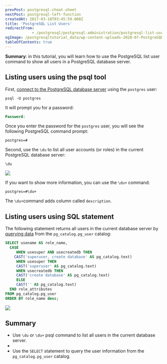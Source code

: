 ```yaml
---
prevPost: postgresql-cheat-sheet
nextPost: postgresql-left-function
createdAt: 2017-03-18T03:45:59.000Z
title: 'PostgreSQL List Users'
redirectFrom: 
            - /postgresql/postgresql-administration/postgresql-list-users
ogImage: /postgresqltutorial_data/wp-content-uploads-2020-07-PostgreSQL-List-User-Example-1.png
tableOfContents: true
---
```



**Summary**: in this tutorial, you will learn how to use the PostgreSQL list user command to show all users in a PostgreSQL database server.

## Listing users using the psql tool

First, [connect to the PostgreSQL database server](/postgresql/postgresql-jdbc/connecting-to-postgresql-database) using the `postgres` user:

```
psql -U postgres
```

It will prompt you for a password:

```sql
Password:
```

Once you enter the password for the `postgres` user, you will see the following PostgreSQL command prompt:

```
postgres=#
```

Second, use the `\du` to list all user accounts (or roles) in the current PostgreSQL database server:

```
\du
```

![](/postgresqltutorial_data/wp-content-uploads-2020-07-PostgreSQL-List-User-Example-1.png)

If you want to show more information, you can use the `\du+` command:

```
postgres=#\du+
```

The `\du+`command adds column called `description`.

## Listing users using SQL statement

The following statement returns all users in the current database server by [querying data](/postgresql/postgresql-select) from the `pg_catalog.pg_user` catalog:

```sql
SELECT usename AS role_name,
  CASE
     WHEN usesuper AND usecreatedb THEN
    CAST('superuser, create database' AS pg_catalog.text)
     WHEN usesuper THEN
     CAST('superuser' AS pg_catalog.text)
     WHEN usecreatedb THEN
     CAST('create database' AS pg_catalog.text)
     ELSE
     CAST('' AS pg_catalog.text)
  END role_attributes
FROM pg_catalog.pg_user
ORDER BY role_name desc;
```

![](/postgresqltutorial_data/wp-content-uploads-2020-07-PostgreSQL-List-User-Using-SQL-example.png)

## Summary

- Use `\du` or `\du+` psql command to list all users in the current database server.
-
- Use the `SELECT` statement to query the user information from the `pg_catalog.pg_user` catalog.
